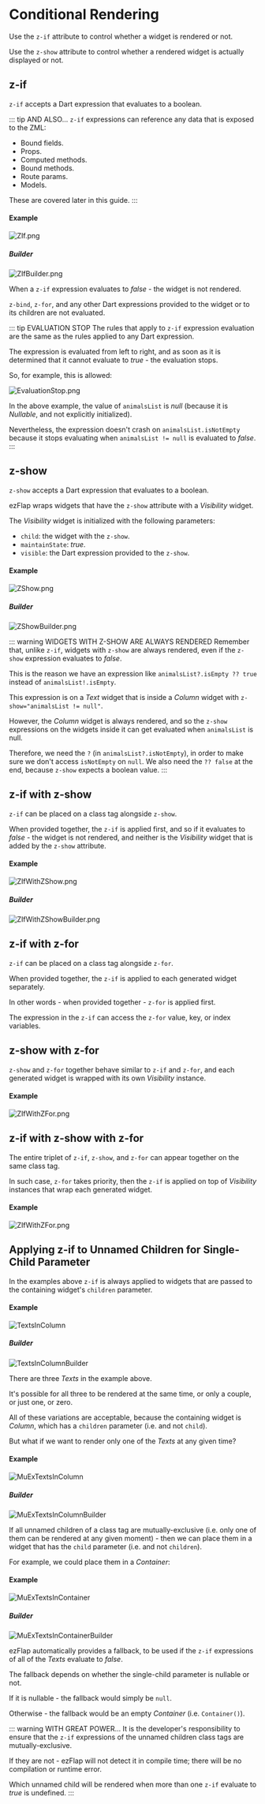 
# Conditional Rendering
Use the `z-if` attribute to control whether a widget is rendered or not.

Use the `z-show` attribute to control whether a rendered widget is actually displayed or not.


## z-if
`z-if` accepts a Dart expression that evaluates to a boolean.

::: tip AND ALSO...
`z-if` expressions can reference any data that is exposed to the ZML:
 * Bound fields.
 * Props.
 * Computed methods.
 * Bound methods.
 * Route params.
 * Models.

These are covered later in this guide.
:::

#### Example
![ZIf.png](./assets/ZIf.png)

##### Builder
![ZIfBuilder.png](./assets/ZIfBuilder.png)

When a `z-if` expression evaluates to _false_ - the widget is not rendered.

`z-bind`, `z-for`, and any other Dart expressions provided to the widget or to its children are not evaluated.

::: tip EVALUATION STOP
The rules that apply to `z-if` expression evaluation are the same as the rules applied to any Dart expression.

The expression is evaluated from left to right, and as soon as it is determined that it cannot evaluate to _true_ - the
evaluation stops.

So, for example, this is allowed:

![EvaluationStop.png](./assets/EvaluationStop.png)

In the above example, the value of `animalsList` is _null_ (because it is _Nullable_, and not explicitly initialized).

Nevertheless, the expression doesn't crash on `animalsList.isNotEmpty` because it stops evaluating when
`animalsList != null` is evaluated to _false_.
:::


## z-show
`z-show` accepts a Dart expression that evaluates to a boolean.

ezFlap wraps widgets that have the `z-show` attribute with a *Visibility* widget.

The *Visibility* widget is initialized with the following parameters:
 * `child`: the widget with the `z-show`.
 * `maintainState`: _true_.
 * `visible`: the Dart expression provided to the `z-show`.

#### Example
![ZShow.png](./assets/ZShow.png)

##### Builder
![ZShowBuilder.png](./assets/ZShowBuilder.png)


::: warning WIDGETS WITH Z-SHOW ARE ALWAYS RENDERED
Remember that, unlike `z-if`, widgets with `z-show` are always rendered, even if the `z-show` expression evaluates to
_false_.

This is the reason we have an expression like `animalsList?.isEmpty ?? true` instead of `animalsList!.isEmpty`.

This expression is on a *Text* widget that is inside a *Column* widget with `z-show="animalsList != null"`.

However, the *Column* widget is always rendered, and so the `z-show` expressions on the widgets inside it can get
evaluated when `animalsList` is null.

Therefore, we need the `?` (in `animalsList?.isNotEmpty`), in order to make sure we don't access `isNotEmpty` on
`null`. We also need the `?? false` at the end, because `z-show` expects a boolean value.
:::


## z-if with z-show
`z-if` can be placed on a class tag alongside `z-show`.

When provided together, the `z-if` is applied first, and so if it evaluates to _false_ - the widget is not rendered,
and neither is the _Visibility_ widget that is added by the `z-show` attribute.

#### Example
![ZIfWithZShow.png](./assets/ZIfWithZShow.png)

##### Builder
![ZIfWithZShowBuilder.png](./assets/ZIfWithZShowBuilder.png)


## z-if with z-for
`z-if` can be placed on a class tag alongside `z-for`.

When provided together, the `z-if` is applied to each generated widget separately.

In other words - when provided together - `z-for` is applied first.

The expression in the `z-if` can access the `z-for` value, key, or index variables.


## z-show with z-for
`z-show` and `z-for` together behave similar to `z-if` and `z-for`, and each generated widget is wrapped with its own
*Visibility* instance.

#### Example
![ZIfWithZFor.png](./assets/ZShowWithZFor.png)


## z-if with z-show with z-for
The entire triplet of `z-if`, `z-show`, and `z-for` can appear together on the same class tag.

In such case, `z-for` takes priority, then the `z-if` is applied on top of  *Visibility* instances that wrap each
generated widget.

#### Example
![ZIfWithZFor.png](./assets/ZIfWithZShowWithZFor.png)


## Applying z-if to Unnamed Children for Single-Child Parameter
In the examples above `z-if` is always applied to widgets that are passed to the containing widget's `children`
parameter.

#### Example
![TextsInColumn](./assets/TextsInColumn.png)

##### Builder
![TextsInColumnBuilder](./assets/TextsInColumnBuilder.png)


There are three *Texts* in the example above.

It's possible for all three to be rendered at the same time, or only a couple, or just one, or zero.

All of these variations are acceptable, because the containing widget is *Column*, which has a `children` parameter
(i.e. and not `child`).

But what if we want to render only one of the *Texts* at any given time?

#### Example
![MuExTextsInColumn](./assets/MuExTextsInColumn.png)

##### Builder
![MuExTextsInColumnBuilder](./assets/MuExTextsInColumnBuilder.png)

If all unnamed children of a class tag are mutually-exclusive (i.e. only one of them can be rendered at any given
moment) - then we can place them in a widget that has the `child` parameter (i.e. and not `children`).

For example, we could place them in a *Container*:

#### Example
![MuExTextsInContainer](./assets/MuExTextsInContainer.png)

##### Builder
![MuExTextsInContainerBuilder](./assets/MuExTextsInContainerBuilder.png)

ezFlap automatically provides a fallback, to be used if the `z-if` expressions of all of the _Texts_ evaluate to
*false*.

The fallback depends on whether the single-child parameter is nullable or not.

If it is nullable - the fallback would simply be `null`.

Otherwise - the fallback would be an empty *Container* (i.e. `Container()`).

::: warning WITH GREAT POWER...
It is the developer's responsibility to ensure that the `z-if` expressions of the unnamed children class tags are
mutually-exclusive.

If they are not - ezFlap will not detect it in compile time; there will be no compilation or runtime error.

Which unnamed child will be rendered when more than one `z-if` evaluate to _true_ is undefined.
:::